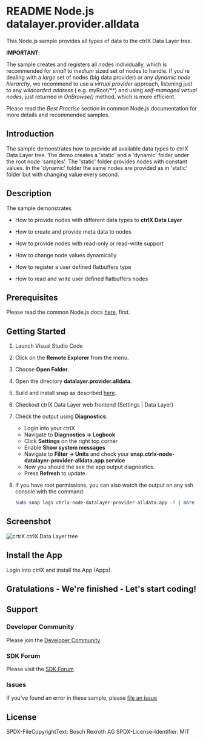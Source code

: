 # README Node.js datalayer.provider.alldata

This Node.js sample provides all types of data to the ctrlX Data Layer tree. 

__IMPORTANT__:

The sample creates and registers all nodes individually, which is recommended for _small_ to _medium_ sized set of nodes to handle. If you're dealing with a _large_ set of nodes (big data provider) or any _dynamic node hierarchy_, we recommend to use a _virtual provider_ approach, listening just to any _wildcarded address_ ( e.g. myRoot/**) and using _self-managed virtual nodes_, just returned in _OnBrowse()_ method, which is more efficient.

Please read the _Best Practise_ section in common Node.js documentation for more details and recommended samples.


## Introduction

The sample demonstrates how to provide all available data types to ctrlX Data Layer tree. The demo creates a 'static' and a 'dynamic' folder under the root node 'samples'. The 'static' folder provides nodes with constant values. In the 'dynamic' folder the same nodes are provided as in 'static' folder but with changing value every second.

## Description

The sample demonstrates 

+ How to provide nodes with different data types to __ctrlX Data Layer__

+ How to create and provide meta data to nodes

+ How to provide nodes with read-only or read-write support

+ How to change node values dynamically 
  
+ How to register a user defined flatbuffers type

+ How to read and write user defined flatbuffers nodes
  
## Prerequisites

Please read the common Node.js docs [here](./../README.md), first.

## Getting Started

1. Launch Visual Studio Code
2. Click on the __Remote Explorer__ from the menu.
3. Choose __Open Folder__.
4. Open the directory __datalayer.provider.alldata__.
5. Build and install snap as described [here](./../README.md).
6. Checkout ctrlX Data Layer web frontend (Settings | Data Layer) 
7. Check the output using __Diagnostics__:

   - Login into your ctrlX
   - Navigate to __Diagnostics -> Logbook__
   - Click __Settings__ on the right top corner
   - Enable __Show system messages__
   - Navigate to __Filter -> Units__ and check your __snap.ctrlx-node-datalayer-provider-alldata.app.service__
   - Now you should the see the app output diagnostics.
   - Press __Refresh__ to update.

8. If you have root permissions, you can also watch the output on any ssh console with the command:
   ```bash
   sudo snap logs ctrlx-node-datalayer-provider-alldata.app -f | more
   ```
## Screenshot

![crtrX ctrlX Data Layer tree](./docs/images/datalayer.provider.alldata/datalayer.provider.alldata.png)

## Install the App

Login into ctrlX and install the App (Apps).

## Gratulations - We're finished - Let's start coding!


## Support
### Developer Community

Please join the [Developer Community](https://developer.community.boschrexroth.com/) 

### SDK Forum

Please visit the [SDK Forum](https://developer.community.boschrexroth.com/t5/ctrlX-AUTOMATION/ct-p/dcdev_community-bunit-dcae/) 

### Issues

If you've found an error in these sample, please [file an issue](https://github.com/boschrexroth)

## License

SPDX-FileCopyrightText: Bosch Rexroth AG
SPDX-License-Identifier: MIT